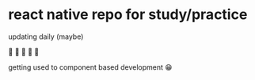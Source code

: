 # react native repo for study/practice

updating daily (maybe)

🤖
🤖
🤖
🤖
🤖


getting used to component based development 😁